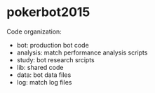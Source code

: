 pokerbot2015
============

Code organization:

* bot: production bot code
* analysis: match performance analysis scripts
* study: bot research srcipts
* lib: shared code
* data: bot data files
* log: match log files
